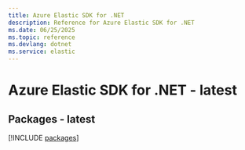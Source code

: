 ```yaml
---
title: Azure Elastic SDK for .NET
description: Reference for Azure Elastic SDK for .NET
ms.date: 06/25/2025
ms.topic: reference
ms.devlang: dotnet
ms.service: elastic
---
```

# Azure Elastic SDK for .NET - latest
## Packages - latest
[!INCLUDE [packages](elastic-index.md)]